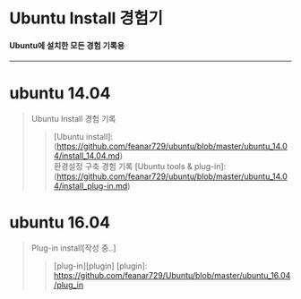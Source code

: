 # Ubuntu Install 경험기
#### Ubuntu에 설치한 모든 경험 기록용
------------------------------------------------------------------
# ubuntu 14.04
> Ubuntu Install 경험 기록
>>[Ubuntu install]: (https://github.com/feanar729/ubuntu/blob/master/ubuntu_14.04/install_14.04.md) <br> 
> 환경설정 구축 경험 기록
>>[Ubuntu tools & plug-in]: (https://github.com/feanar729/ubuntu/blob/master/ubuntu_14.04/install_plug-in.md) 


# ubuntu 16.04
> Plug-in install[작성 중..]
>>[plug-in][plugin]
[plugin]: https://github.com/feanar729/Ubuntu/blob/master/ubuntu_16.04/plug_in
